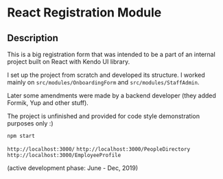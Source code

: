 # React Registration Module

## Description

This is a big registration form that was intended to be a part of an internal project built on React with Kendo UI library.

I set up the project from scratch and developed its structure. I worked mainly on `src/modules/OnboardingForm` and `src/modules/StaffAdmin`.

Later some amendments were made by a backend developer (they added Formik, Yup and other stuff).

The project is unfinished and provided for code style demonstration purposes only :)

`npm start`

`http://localhost:3000/`
`http://localhost:3000/PeopleDirectory`
`http://localhost:3000/EmployeeProfile`

(active development phase: June - Dec, 2019)
